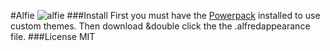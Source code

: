 #Alfie
![alfie](http://thomascullendesign.com/uploads/Screen%20Shot%202014-10-20%20at%2022.56.36-ZqVeVjCeB1.png)
###Install
First you must have the [Powerpack](https://buy.alfredapp.com) installed to use custom themes. Then download &double click the the .alfredappearance file.
###License
MIT
